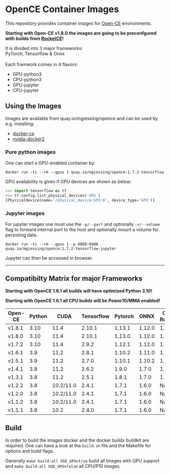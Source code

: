 # OpenCE Container Images

This repository provides container images for [Open-CE](https://github.com/open-ce) environments.

**Starting with Open-CE v1.8.0 the images are going to be preconfgured with builds from [RocketCE](https://anaconda.org/rocketce)!**

It is divided into 3 major frameworks: <br>
PyTorch, Tensorflow & Onnx<br>
<br>
Each framwork comes in 4 flavors:<br>
- GPU-python3
- CPU-python3
- GPU-jupyter
- CPU-jupyter

## Using the Images 

Images are available from quay.io/mgiessing/opence and can be used by e.g. installing:
- [docker-ce](https://docs.docker.com/engine/install/) 
- [nvidia-docker2](https://docs.nvidia.com/datacenter/cloud-native/container-toolkit/install-guide.html#docker) 


### Pure python images

One can start a GPU-enabled container by:

`docker run -ti --rm --gpus 1 quay.io/mgiessing/opence:1.7.2-tensorflow`

GPU availability is given if GPU devices are shown as below:

```python
>>> import tensorflow as tf
>>> tf.config.list_physical_devices('GPU')
[PhysicalDevice(name='/physical_device:GPU:0', device_type='GPU')]
```

### Jupyter images

For jupyter images one must use the `-p/--port` and optionally `-v/--volume` flag to forward internal port to the host and optionally mount a volume for persisting data.

`docker run -ti --rm --gpus 1 -p 8888:8888 quay.io/mgiessing/opence:1.7.2-tensorflow-jupyter`

Jupyter can then be accessed in browser.

---

## Compatibilty Matrix for major Frameworks

**Starting with OpenCE 1.8.1 all builds will have optimized Python 3.10!**

**Starting with OpenCE 1.6.1 all CPU builds will be Power10/MMA enabled!**

Open-CE | Python | CUDA | Tensorflow | Pytorch | ONNX | ONNX Runtime | XGBoost | LightGBM
--- | --- | --- | --- | --- | --- |--- | --- |--- 
v1.8.1 | 3.10 | 11.4 | 2.10.1 | 1.13.1 | 1.12.0 | 1.13.1 | 1.7.3 | 3.3.4
v1.8.0 | 3.10 | 11.4 | 2.10.1 | 1.13.0 | 1.12.0 | 1.13.1 | 1.7.1 | 3.3.3
v1.7.2 | 3.10 | 11.4 | 2.9.2 | 1.12.1 | 1.12.0 | 1.12.1 | 1.6.2 | 3.3.2
v1.6.1 | 3.9 | 11.2 | 2.8.1 | 1.10.2 | 1.11.0 | 1.11.0 | 1.5.2 | 3.3.2
v1.5.1 | 3.9 | 11.2 | 2.7.0 | 1.10.1 | 1.10.2 | 1.10.0 | 1.5.1 | 3.3.1
v1.4.1 | 3.8 | 11.2 | 2.6.2 | 1.9.0 | 1.7.0 | 1.7.2 | 1.4.2 | 3.2.1
v1.3.1 | 3.8 | 11.2 | 2.5.1 | 1.8.1 | 1.7.0 | 1.7.2 | 1.4.2 | 3.2.1
v1.2.2 | 3.8 | 10.2/11.0 | 2.4.1 | 1.7.1 | 1.6.0 | N/A | N/A| N/A
v1.2.0 | 3.8 | 10.2/11.0 | 2.4.1 | 1.7.1 | 1.6.0 | N/A | N/A | N/A
v1.1.2 | 3.8 | 10.2/11.0 | 2.4.1 | 1.7.1 | 1.6.0 | N/A | N/A | N/A
v1.1.1 | 3.8 | 10.2 | 2.4.0 | 1.7.1 | 1.6.0 | N/A | N/A | N/A

## Build

In order to build the images docker and the docker buildx buildkit are required.
One can have a look at the `build.sh` file and the Makefile for options and build flags.

Generally `make build-all USE_GPU=true` build all Images with GPU support and `make build-all USE_GPU=false` all CPU/P10 images.
